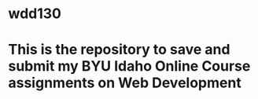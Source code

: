 # wdd130
# This is the repository to save and submit my BYU Idaho Online Course assignments on Web Development
